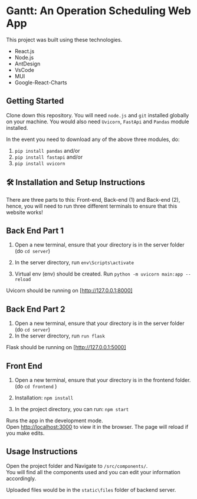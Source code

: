 # Gantt: An Operation Scheduling Web App
This project was built using these technologies.
- React.js
- Node.js
- AntDesign
- VsCode
- MUI
- Google-React-Charts

## Getting Started
Clone down this repository. You will need `node.js` and `git` installed globally on your machine. You would also need `Uvicorn`,  `FastApi` and  `Pandas` module installed.

In the event you need to download any of the above three modules, do:
1.  `pip install pandas` and/or
2.  `pip install fastapi` and/or
3.  `pip install uvicorn` 

## 🛠 Installation and Setup Instructions

There are three parts to this: Front-end,  Back-end (1) and Back-end (2), hence, you will need to run three different terminals to ensure that this website works!

## Back End Part 1

1. Open a new terminal, ensure that your directory is in the server folder (do `cd server`)

2. In the server directory, run `env\Scripts\activate`

3. Virtual env (env) should be created. Run `python -m uvicorn main:app --reload`

Uvicorn should be running on [http://127.0.0.1:8000]

## Back End Part 2

1. Open a new terminal, ensure that your directory is in the server folder (do `cd server`)
2. In the server directory, run `run flask`

Flask should be running on [http://127.0.0.1:5000]

## Front End

1. Open a new terminal, ensure that your directory is in the frontend folder. (do `cd frontend` )

1. Installation: `npm install`

1. In the project directory, you can run: `npm start`

Runs the app in the development mode.\
Open [http://localhost:3000](http://localhost:3000) to view it in the browser.
The page will reload if you make edits.

## Usage Instructions

Open the project folder and Navigate to `/src/components/`. <br/>
You will find all the components used and you can edit your information accordingly.

Uploaded files would be in the `static\files` folder of backend server.
